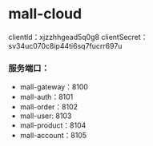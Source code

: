 # mall-cloud

clientId：xjzzhhgead5q0g8
clientSecret：sv34uc070c8ip44ti6sq7fucrr697u


### 服务端口：

- mall-gateway：8100
- mall-auth：8101
- mall-order：8102
- mall-user: 8103
- mall-product：8104
- mall-account：8105
